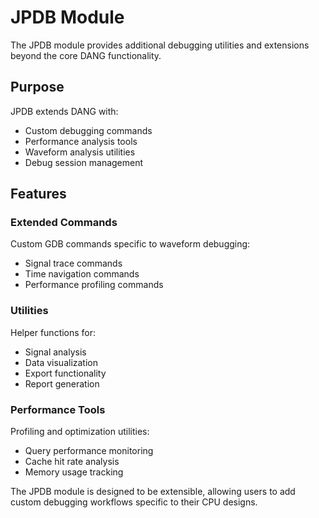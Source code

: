 # JPDB Module

The JPDB module provides additional debugging utilities and extensions beyond the core DANG functionality.

## Purpose

JPDB extends DANG with:
- Custom debugging commands
- Performance analysis tools
- Waveform analysis utilities
- Debug session management

## Features

### Extended Commands

Custom GDB commands specific to waveform debugging:
- Signal trace commands
- Time navigation commands
- Performance profiling commands

### Utilities

Helper functions for:
- Signal analysis
- Data visualization
- Export functionality
- Report generation

### Performance Tools

Profiling and optimization utilities:
- Query performance monitoring
- Cache hit rate analysis
- Memory usage tracking

The JPDB module is designed to be extensible, allowing users to add custom debugging workflows specific to their CPU designs.
